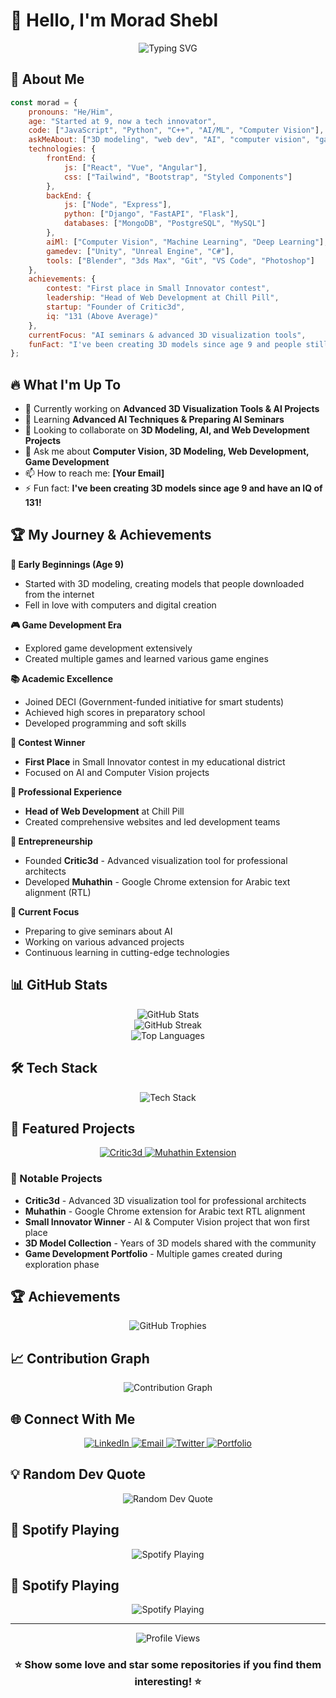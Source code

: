 # 👋 Hello, I'm Morad Shebl

<div align="center">
  <img src="https://readme-typing-svg.herokuapp.com?font=Fira+Code&pause=1000&color=2E9FFF&center=true&vCenter=true&width=435&lines=3D+Artist+%26+Developer;AI+%26+Computer+Vision;Web+Development+Expert;Game+Developer;Tech+Innovator" alt="Typing SVG" />
</div>

## 🚀 About Me

```javascript
const morad = {
    pronouns: "He/Him",
    age: "Started at 9, now a tech innovator",
    code: ["JavaScript", "Python", "C++", "AI/ML", "Computer Vision"],
    askMeAbout: ["3D modeling", "web dev", "AI", "computer vision", "game development"],
    technologies: {
        frontEnd: {
            js: ["React", "Vue", "Angular"],
            css: ["Tailwind", "Bootstrap", "Styled Components"]
        },
        backEnd: {
            js: ["Node", "Express"],
            python: ["Django", "FastAPI", "Flask"],
            databases: ["MongoDB", "PostgreSQL", "MySQL"]
        },
        aiMl: ["Computer Vision", "Machine Learning", "Deep Learning"],
        gamedev: ["Unity", "Unreal Engine", "C#"],
        tools: ["Blender", "3ds Max", "Git", "VS Code", "Photoshop"]
    },
    achievements: {
        contest: "First place in Small Innovator contest",
        leadership: "Head of Web Development at Chill Pill",
        startup: "Founder of Critic3d",
        iq: "131 (Above Average)"
    },
    currentFocus: "AI seminars & advanced 3D visualization tools",
    funFact: "I've been creating 3D models since age 9 and people still download them! 🎨"
};
```

## 🔥 What I'm Up To

- 🔭 Currently working on **Advanced 3D Visualization Tools & AI Projects**
- 🌱 Learning **Advanced AI Techniques & Preparing AI Seminars**
- 👯 Looking to collaborate on **3D Modeling, AI, and Web Development Projects**
- 💬 Ask me about **Computer Vision, 3D Modeling, Web Development, Game Development**
- 📫 How to reach me: **[Your Email]**
- ⚡ Fun fact: **I've been creating 3D models since age 9 and have an IQ of 131!**

## 🏆 My Journey & Achievements

**🎨 Early Beginnings (Age 9)**
- Started with 3D modeling, creating models that people downloaded from the internet
- Fell in love with computers and digital creation

**🎮 Game Development Era**
- Explored game development extensively
- Created multiple games and learned various game engines

**📚 Academic Excellence**
- Joined DECI (Government-funded initiative for smart students)
- Achieved high scores in preparatory school
- Developed programming and soft skills

**🏅 Contest Winner**
- **First Place** in Small Innovator contest in my educational district
- Focused on AI and Computer Vision projects

**💼 Professional Experience**
- **Head of Web Development** at Chill Pill
- Created comprehensive websites and led development teams

**🚀 Entrepreneurship**
- Founded **Critic3d** - Advanced visualization tool for professional architects
- Developed **Muhathin** - Google Chrome extension for Arabic text alignment (RTL)

**🎯 Current Focus**
- Preparing to give seminars about AI
- Working on various advanced projects
- Continuous learning in cutting-edge technologies

## 📊 GitHub Stats

<div align="center">
  <img src="https://github-readme-stats.vercel.app/api?username=morad-shebl&show_icons=true&theme=radical&hide_border=true&count_private=true" alt="GitHub Stats" />
</div>

<div align="center">
  <img src="https://github-readme-streak-stats.herokuapp.com/?user=morad-shebl&theme=radical&hide_border=true" alt="GitHub Streak" />
</div>

<div align="center">
  <img src="https://github-readme-stats.vercel.app/api/top-langs/?username=morad-shebl&layout=compact&theme=radical&hide_border=true" alt="Top Languages" />
</div>

## 🛠️ Tech Stack

<div align="center">
  <img src="https://skillicons.dev/icons?i=js,ts,react,nodejs,python,cpp,html,css,tailwind,git,unity,blender,photoshop,tensorflow" alt="Tech Stack" />
</div>

## 🎯 Featured Projects

<div align="center">
  <a href="https://github.com/morad-shebl/critic3d">
    <img src="https://github-readme-stats.vercel.app/api/pin/?username=morad-shebl&repo=critic3d&theme=radical&hide_border=true" alt="Critic3d" />
  </a>
  <a href="https://github.com/morad-shebl/muhathin">
    <img src="https://github-readme-stats.vercel.app/api/pin/?username=morad-shebl&repo=muhathin&theme=radical&hide_border=true" alt="Muhathin Extension" />
  </a>
</div>

### 🌟 Notable Projects
- **Critic3d** - Advanced 3D visualization tool for professional architects
- **Muhathin** - Google Chrome extension for Arabic text RTL alignment
- **Small Innovator Winner** - AI & Computer Vision project that won first place
- **3D Model Collection** - Years of 3D models shared with the community
- **Game Development Portfolio** - Multiple games created during exploration phase

## 🏆 Achievements

<div align="center">
  <img src="https://github-profile-trophy.vercel.app/?username=morad-shebl&theme=radical&no-frame=true&row=1&column=6" alt="GitHub Trophies" />
</div>

## 📈 Contribution Graph

<div align="center">
  <img src="https://github-readme-activity-graph.vercel.app/graph?username=morad-shebl&theme=react-dark&hide_border=true" alt="Contribution Graph" />
</div>

## 🌐 Connect With Me

<div align="center">
  <a href="https://linkedin.com/in/morad-shebl" target="_blank">
    <img src="https://img.shields.io/badge/LinkedIn-0077B5?style=for-the-badge&logo=linkedin&logoColor=white" alt="LinkedIn" />
  </a>
  <a href="mailto:your.email@example.com">
    <img src="https://img.shields.io/badge/Email-D14836?style=for-the-badge&logo=gmail&logoColor=white" alt="Email" />
  </a>
  <a href="https://twitter.com/yourhandle" target="_blank">
    <img src="https://img.shields.io/badge/Twitter-1DA1F2?style=for-the-badge&logo=twitter&logoColor=white" alt="Twitter" />
  </a>
  <a href="https://yourportfolio.com" target="_blank">
    <img src="https://img.shields.io/badge/Portfolio-255E63?style=for-the-badge&logo=About.me&logoColor=white" alt="Portfolio" />
  </a>
</div>

## 💡 Random Dev Quote

<div align="center">
  <img src="https://quotes-github-readme.vercel.app/api?type=horizontal&theme=radical" alt="Random Dev Quote" />
</div>

## 🎵 Spotify Playing

<div align="center">
  <img src="https://spotify-github-profile.vercel.app/api/spotify?background_color=0d1117&border_color=ffffff" alt="Spotify Playing" />
</div>

## 🎵 Spotify Playing

<div align="center">
  <img src="https://spotify-github-profile.vercel.app/api/spotify?background_color=0d1117&border_color=ffffff" alt="Spotify Playing" />
</div>

---

<div align="center">
  <img src="https://komarev.com/ghpvc/?username=morad-shebl&color=blueviolet&style=flat-square" alt="Profile Views" />
</div>

<div align="center">
  <h3>⭐ Show some love and star some repositories if you find them interesting! ⭐</h3>
</div>
